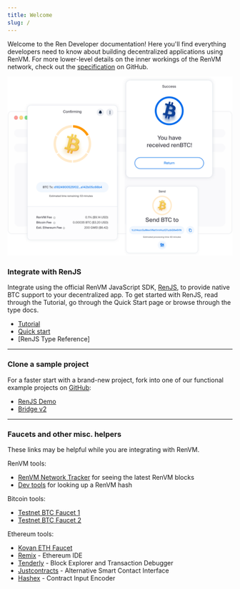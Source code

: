 ```yaml
---
title: Welcome
slug: /
---
```


Welcome to the Ren Developer documentation! Here you'll find everything developers need to know about building decentralized applications using RenVM. For more lower-level details on the inner workings of the RenVM network, check out the [specification](https://github.com/renproject/ren/wiki/Introduction) on GitHub.

![Header Illustration](/img/header-illustration.svg)

<!-- ```js reference
https://github.com/saucelabs/docusaurus-theme-github-codeblock/blob/main/src/theme/ReferenceCodeBlock/index.tsx#L105-L108
``` -->

### Integrate with RenJS

Integrate using the official RenVM JavaScript SDK, [RenJS](https://github.com/renproject/ren-js/), to provide native BTC support to your decentralized app. To get started with RenJS, read through the Tutorial, go through the Quick Start page or browse through the type docs.

- [Tutorial](tutorial/overview)
- [Quick start](quick-start)
- [RenJS Type Reference]

<hr />

### Clone a sample project

For a faster start with a brand-new project, fork into one of our functional example projects on [GitHub](https://github.com/renproject/):

- [RenJS Demo](https://github.com/renproject/ren-js-demo)
- [Bridge v2](https://github.com/renproject/bridge-v2)

<hr />

### Faucets and other misc. helpers

These links may be helpful while you are integrating with RenVM.

RenVM tools:

- [RenVM Network Tracker](https://mainnet.renproject.io/renvm) for seeing the latest RenVM blocks
- [Dev tools](https://renproject.github.io/dev-tools/) for looking up a RenVM hash

Bitcoin tools:

- [Testnet BTC Faucet 1](https://testnet-faucet.mempool.co)
- [Testnet BTC Faucet 2](https://bitcoinfaucet.uo1.net)

Ethereum tools:

- [Kovan ETH Faucet](https://github.com/kovan-testnet/faucet)
- [Remix](https://remix.ethereum.org/) - Ethereum IDE
- [Tenderly](https://tenderly.dev) - Block Explorer and Transaction Debugger
- [Justcontracts](https://justsmartcontracts.dev/) - Alternative Smart Contact Interface
- [Hashex](https://abi.hashex.org) - Contract Input Encoder
